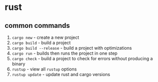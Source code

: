 # rust

## common commands

1. `cargo new` - create a new project
2. `cargo build` - build a project
3. `cargo build --release` - build a project with optimizations
4. `cargo run` - builds then runs the project in one step
5. `cargo check` - build a project to check for errors without producing a binary
6. `rustup` - view all `rustup` options
7. `rustup update` - update rust and cargo versions

